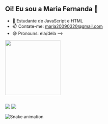 ## Oi! Eu sou a Maria Fernanda 👋

- 🌱 Estudante de JavaScript e HTML
- 📫 Contate-me: maria20090320@gmail.com
- 😄 Pronouns: ela/dela
-->
<div>
  <a href="https://github.com/maferoliveira">
  <img height="180em" src="https://github-readme-stats.vercel.app/api?username=maferoliveira&show_icons=true&theme=radical&include_all_commits=true&count_private=true"/>
</div>
    
##
    
<div>
  <a href="https://instagram.com/mafer.oliveiira" target="_blank"><img src="https://img.shields.io/badge/-Instagram-%23E4405F?style=for-the-badge&logo=instagram&logoColor=white" target="_blank"></a>
  <a href="mailto:maria20090320@gmail.com"><img src="https://img.shields.io/badge/Gmail-D14836?style=for-the-badge&logo=gmail&logoColor=white"></a>
</div>

![Snake animation](https://github.com/maferoliveira/mafer.oliveira/blob/output/github-contribution-grid-snake.svg)
